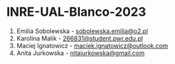 # INRE-UAL-Blanco-2023

1. Emilia Sobolewska - sobolewska.emilia@o2.pl
2. Karolina Malik - 266831@student.pwr.edu.pl
3. Maciej Ignatowicz - maciek.ignatowicz@outlook.com
4. Anita Jurkowska - nitajurkowska@gmail.com
     
